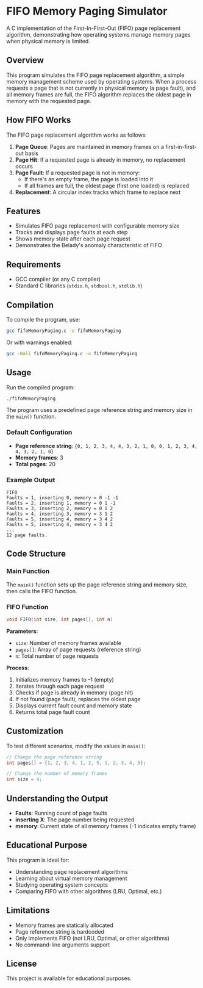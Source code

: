 # FIFO Memory Paging Simulator

A C implementation of the First-In-First-Out (FIFO) page replacement algorithm, demonstrating how operating systems manage memory pages when physical memory is limited.

## Overview

This program simulates the FIFO page replacement algorithm, a simple memory management scheme used by operating systems. When a process requests a page that is not currently in physical memory (a page fault), and all memory frames are full, the FIFO algorithm replaces the oldest page in memory with the requested page.

## How FIFO Works

The FIFO page replacement algorithm works as follows:

1. **Page Queue**: Pages are maintained in memory frames on a first-in-first-out basis
2. **Page Hit**: If a requested page is already in memory, no replacement occurs
3. **Page Fault**: If a requested page is not in memory:
   - If there's an empty frame, the page is loaded into it
   - If all frames are full, the oldest page (first one loaded) is replaced
4. **Replacement**: A circular index tracks which frame to replace next

## Features

- Simulates FIFO page replacement with configurable memory size
- Tracks and displays page faults at each step
- Shows memory state after each page request
- Demonstrates the Belady's anomaly characteristic of FIFO

## Requirements

- GCC compiler (or any C compiler)
- Standard C libraries (`stdio.h`, `stdbool.h`, `stdlib.h`)

## Compilation

To compile the program, use:

```bash
gcc fifoMemoryPaging.c -o fifoMemoryPaging
```

Or with warnings enabled:

```bash
gcc -Wall fifoMemoryPaging.c -o fifoMemoryPaging
```

## Usage

Run the compiled program:

```bash
./fifoMemoryPaging
```

The program uses a predefined page reference string and memory size in the `main()` function.

### Default Configuration

- **Page reference string**: `{0, 1, 2, 3, 4, 4, 3, 2, 1, 0, 0, 1, 2, 3, 4, 4, 3, 2, 1, 0}`
- **Memory frames**: 3
- **Total pages**: 20

### Example Output

```
FIFO
Faults = 1, inserting 0, memory = 0 -1 -1 
Faults = 2, inserting 1, memory = 0 1 -1 
Faults = 3, inserting 2, memory = 0 1 2 
Faults = 4, inserting 3, memory = 3 1 2 
Faults = 5, inserting 4, memory = 3 4 2 
Faults = 5, inserting 4, memory = 3 4 2 
...
12 page faults.
```

## Code Structure

### Main Function

The `main()` function sets up the page reference string and memory size, then calls the FIFO function.

### FIFO Function

```c
void FIFO(int size, int pages[], int n)
```

**Parameters**:
- `size`: Number of memory frames available
- `pages[]`: Array of page requests (reference string)
- `n`: Total number of page requests

**Process**:
1. Initializes memory frames to -1 (empty)
2. Iterates through each page request
3. Checks if page is already in memory (page hit)
4. If not found (page fault), replaces the oldest page
5. Displays current fault count and memory state
6. Returns total page fault count

## Customization

To test different scenarios, modify the values in `main()`:

```c
// Change the page reference string
int pages[] = {1, 2, 3, 4, 1, 2, 5, 1, 2, 3, 4, 5};

// Change the number of memory frames
int size = 4;
```

## Understanding the Output

- **Faults**: Running count of page faults
- **inserting X**: The page number being requested
- **memory**: Current state of all memory frames (-1 indicates empty frame)

## Educational Purpose

This program is ideal for:
- Understanding page replacement algorithms
- Learning about virtual memory management
- Studying operating system concepts
- Comparing FIFO with other algorithms (LRU, Optimal, etc.)

## Limitations

- Memory frames are statically allocated
- Page reference string is hardcoded
- Only implements FIFO (not LRU, Optimal, or other algorithms)
- No command-line arguments support

## License

This project is available for educational purposes.